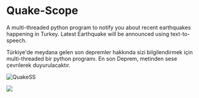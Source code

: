 # Quake-Scope
A multi-threaded python program to notify you about recent earthquakes happening in Turkey. Latest Earthquake will be announced using text-to-speech. 


Türkiye'de meydana gelen son depremler hakkında sizi bilgilendirmek için multi-threaded bir python programı. En son Deprem, metinden sese çevrılerek duyurulacaktır.

![QuakeSS](https://user-images.githubusercontent.com/90629653/221688573-d14fe980-de2c-4555-a125-f387d8c90eca.png)


<img src="https://user-images.githubusercontent.com/90629653/221688573-d14fe980-de2c-4555-a125-f387d8c90eca.png" style="max-width: 50%;" />
